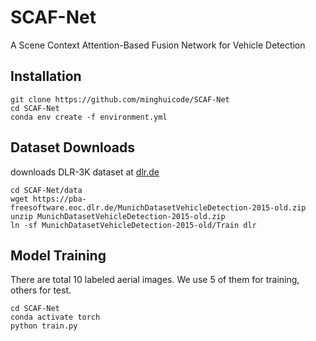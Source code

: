 # SCAF-Net
A Scene Context Attention-Based Fusion Network for Vehicle Detection

## Installation

```
git clone https://github.com/minghuicode/SCAF-Net
cd SCAF-Net
conda env create -f environment.yml 
```

## Dataset Downloads

downloads DLR-3K dataset at [dlr.de](https://www.dlr.de/eoc/en/desktopdefault.aspx/tabid-12760/22294_read-52777)

```
cd SCAF-Net/data
wget https://pba-freesoftware.eoc.dlr.de/MunichDatasetVehicleDetection-2015-old.zip
unzip MunichDatasetVehicleDetection-2015-old.zip
ln -sf MunichDatasetVehicleDetection-2015-old/Train dlr
```

## Model Training

There are total 10 labeled aerial images. We use 5 of them for training, others for test.

```
cd SCAF-Net
conda activate torch
python train.py
```

